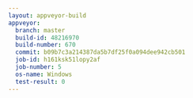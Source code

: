```yaml
---
layout: appveyor-build
appveyor:
  branch: master
  build-id: 48216970
  build-number: 670
  commit: b09b7c3a214387da5b7df25f0a094dee942cb501
  job-id: h161ksk51lopy2af
  job-number: 5
  os-name: Windows
  test-result: 0
---
```

